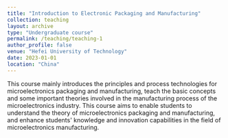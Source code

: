 ```yaml
---
title: "Introduction to Electronic Packaging and Manufacturing"
collection: teaching
layout: archive
type: "Undergraduate course"
permalink: /teaching/teaching-1
author_profile: false
venue: "Hefei University of Technology"
date: 2023-01-01
location: "China"
---
```

This course mainly introduces the principles and process technologies for microelectronics packaging and manufacturing, teach the basic concepts and some important theories involved in the manufacturing process of the microelectronics industry. This course aims to enable students to understand the theory of microelectronics packaging and manufacturing, and enhance students' knowledge and innovation capabilities in the field of microelectronics manufacturing.



